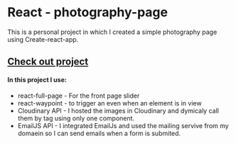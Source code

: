<h1>React - photography-page </h1>

This is a personal project in which I created a simple photography page using Create-react-app.

<a href="http://iliyantsachev-live.herokuapp.com/"><h2>Check out project</h2></a>

<h4>In this project I use:</h4>
<ul>

<li>react-full-page - For the front page slider</li>
<li>react-waypoint - to trigger an even when an element is in view</li>
<li>Cloudinary API - I hosted the images in Cloudinary and dymicaly call them by tag using only one component.</li>
<li>EmailJS API - I integrated EmailJs and used the mailing servive from my domaein so I can send emails when a form is submited. </li>

</ul>
